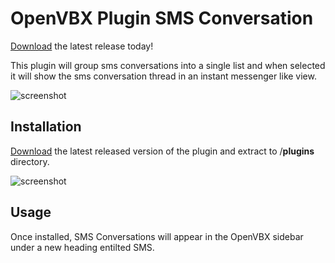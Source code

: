 # OpenVBX Plugin SMS Conversation

[Download][1] the latest release today!

This plugin will group sms conversations into a single list and when selected it will show the sms conversation thread in an instant messenger like view.

![screenshot](https://cloud.githubusercontent.com/assets/4819310/10789707/62f58284-7d55-11e5-918d-67fe1600f5a0.PNG)

## Installation

[Download][1] the latest released version of the plugin and extract to /**plugins** directory.

![screenshot](https://cloud.githubusercontent.com/assets/4819310/12224268/5b4757d4-b7ba-11e5-81c0-5d72495cd5c0.PNG)

[1]: https://github.com/jpwalters/OpenVBX-Plugin-SMS-Conversation/releases/latest

## Usage

Once installed, SMS Conversations will appear in the OpenVBX sidebar under a new  heading entilted SMS.
